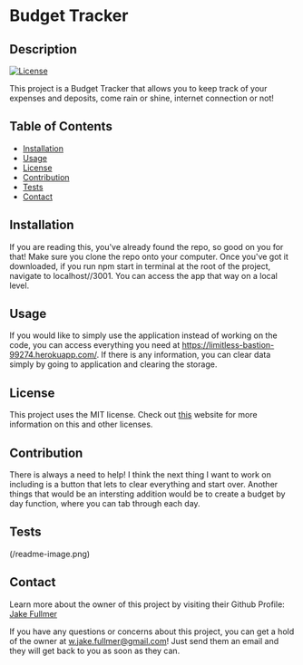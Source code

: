 
  # Budget Tracker
  ## Description
  [![License](https://img.shields.io/badge/License-MIT-<Green>.svg)](https://shields.io/)

  This project is a Budget Tracker that allows you to keep track of your expenses and deposits, come rain or shine, internet connection or not!

  ## Table of Contents
  * [Installation](#installation)
  * [Usage](#usage)
  * [License](#license)
  * [Contribution](#contribution)
  * [Tests](#tests)
  * [Contact](#contact)

  ## Installation
  If you are reading this, you've already found the repo, so good on you for that! Make sure you clone the repo onto your computer. Once you've got it downloaded, if you run npm start in terminal at the root of the project, navigate to localhost//3001. You can access the app that way on a local level. 

  ## Usage
  If you would like to simply use the application instead of working on the code, you can access everything you need at https://limitless-bastion-99274.herokuapp.com/. If there is any information, you can clear data simply by going to application and clearing the storage. 

  ## License
  This project uses the MIT license. Check out <a href="https://choosealicense.com">this</a> website for more information on this and other licenses. 

  ## Contribution
  There is always a need to help! I think the next thing I want to work on including is a button that lets to clear everything and start over. Another things that would be an intersting addition would be to create a budget by day function, where you can tab through each day. 

  ## Tests
  (/readme-image.png)
  
  ## Contact
  Learn more about the owner of this project by visiting their Github Profile: <a href=https://github.com/FullmerJake>Jake Fullmer</a>

  If you have any questions or concerns about this project, you can get a hold of the owner at w.jake.fullmer@gmail.com! Just send them an email and they will get back to you as soon as they can. 

  
